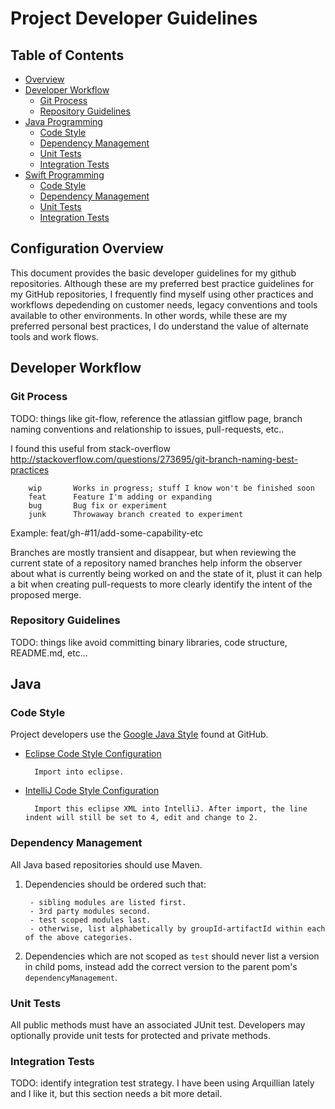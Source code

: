 # Project Developer Guidelines

## Table of Contents

* [Overview](#overview)
* [Developer Workflow](#develper-workflow)
    * [Git Process](#git-process)
    * [Repository Guidelines](#repository-guidelines)
* [Java Programming](#java-programming)
    * [Code Style](#code-style)
    * [Dependency Management](#dependency-management)
    * [Unit Tests](#unit-tests)
    * [Integration Tests](#integration-tests)
* [Swift Programming](#swift-programming)
    * [Code Style](#code-style)
    * [Dependency Management](#dependency-management)
    * [Unit Tests](#unit-tests)
    * [Integration Tests](#integration-tests)

## Configuration Overview

This document provides the basic developer guidelines for my github repositories. Although these are my preferred best practice guidelines for my GitHub repositories, I frequently find myself using other practices and workflows depedending on customer needs, legacy conventions and tools available to other environments. In other words, while these are my preferred personal best practices, I do understand the value of alternate tools and work flows.

## Developer Workflow

### Git Process

TODO: things like git-flow, reference the atlassian gitflow page, branch naming conventions and relationship to issues, pull-requests, etc..

I found this useful from stack-overflow http://stackoverflow.com/questions/273695/git-branch-naming-best-practices

        wip       Works in progress; stuff I know won't be finished soon
        feat      Feature I'm adding or expanding
        bug       Bug fix or experiment
        junk      Throwaway branch created to experiment

Example: feat/gh-#11/add-some-capability-etc

Branches are mostly transient and disappear, but when reviewing the current state of a repository named branches help inform the observer about what is currently being worked on and the state of it, plust it can help a bit when creating pull-requests to more clearly identify the intent of the proposed merge.


### Repository Guidelines

TODO: things like avoid committing binary libraries, code structure, README.md, etc...

## Java
### Code Style

Project developers use the [Google Java Style](http://google.github.io/styleguide/javaguide.html) found at GitHub.

* [Eclipse Code Style Configuration](https://github.com/google/styleguide/blob/gh-pages/eclipse-java-google-style.xml)

        Import into eclipse.

* [IntelliJ Code Style Configuration](https://github.com/google/styleguide/blob/gh-pages/eclipse-java-google-style.xml)

        Import this eclipse XML into IntelliJ. After import, the line indent will still be set to 4, edit and change to 2.

### Dependency Management        

All Java based repositories should use Maven.

1) Dependencies should be ordered such that:

        - sibling modules are listed first.
        - 3rd party modules second.
        - test scoped modules last.
        - otherwise, list alphabetically by groupId-artifactId within each of the above categories.
       
2) Dependencies which are not scoped as `test` should never list a version in child poms,
instead add the correct version to the parent pom's `dependencyManagement`. 

### Unit Tests

All public methods must have an associated JUnit test. Developers may optionally provide unit
tests for protected and private methods.

### Integration Tests

TODO: identify integration test strategy. I have been using Arquillian lately and I like it, but this section needs a bit more detail.
        





